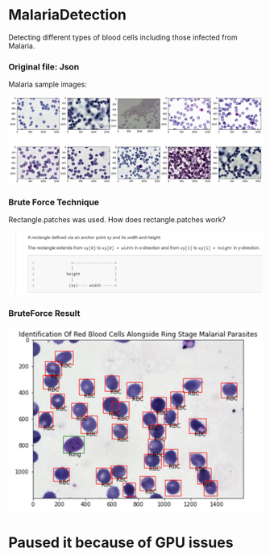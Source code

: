 # MalariaDetection
Detecting different types of blood cells including those infected from Malaria.

### Original file: Json

Malaria sample images:

<div align="left">
    <img src="https://github.com/ShikharGhimire/MalariaDetection/blob/main/Malaria%20screenshot.png" width="600px"</img> 
</div>

### Brute Force Technique

Rectangle.patches was used. How does rectangle.patches work?

<div align="left">
    <img src="https://github.com/ShikharGhimire/MalariaDetection/blob/main/rectangle.JPG" width="600px"</img> 
</div>

### BruteForce Result

<div align="left">
    <img src="https://github.com/ShikharGhimire/MalariaDetection/blob/main/malariabb.JPG" width="600px"</img> 
</div>

# Paused it because of GPU issues
